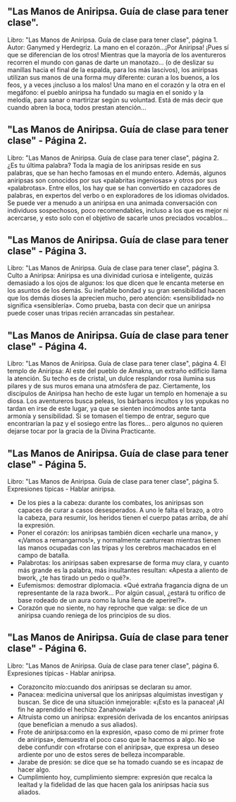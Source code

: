 ## "Las Manos de Aniripsa. Guía de clase para tener clase".
Libro: "Las Manos de Aniripsa. Guía de clase para tener clase", página 1.
Autor: Ganymed y Herdegriz.
La mano en el corazón...¡Por Aniripsa! ¡Pues sí que se diferencian de los otros! Mientras que la mayoría de los aventureros recorren el mundo con ganas de darte un manotazo... (o de deslizar su manillas hacia el final de la espalda, para los más lascivos), los aniripsas utilizan sus manos de una forma muy diferente: curan a los buenos, a los feos, y a veces ¡incluso a los malos!
Una mano en el corazón y la otra en el megáfono: el pueblo aniripsa ha fundado su magia en el sonido y la melodía, para sanar o martirizar según su voluntad. Está de más decir que cuando abren la boca, todos prestan atención...

## "Las Manos de Aniripsa. Guía de clase para tener clase" - Página 2.
Libro: "Las Manos de Aniripsa. Guía de clase para tener clase", página 2.
¿Es tu última palabra? Toda la magia de los aniripsas reside en sus palabras, que se han hecho famosas en el mundo entero. Además, algunos aniripsas son conocidos por sus «palabritas ingeniosas» y otros por sus «palabrotas». Entre ellos, los hay que se han convertido en cazadores de palabras, en expertos del verbo o en exploradores de los idiomas olvidados. Se puede ver a menudo a un aniripsa en una animada conversación con individuos sospechosos, poco recomendables, incluso a los que es mejor ni acercarse, y esto solo con el objetivo de sacarle unos preciados vocablos...

## "Las Manos de Aniripsa. Guía de clase para tener clase" - Página 3.
Libro: "Las Manos de Aniripsa. Guía de clase para tener clase", página 3.
Culto a Aniripsa: Aniripsa es una divinidad curiosa e inteligente, quizás demasiado a los ojos de algunos: los que dicen que le encanta meterse en los asuntos de los demás. Su inefable bondad y su gran sensibilidad hacen que los demás dioses la aprecien mucho, pero atención: «sensibilidad» no significa «sensiblería». Como prueba, basta con decir que un aniripsa puede coser unas tripas recién arrancadas sin pestañear.

## "Las Manos de Aniripsa. Guía de clase para tener clase" - Página 4.
Libro: "Las Manos de Aniripsa. Guía de clase para tener clase", página 4.
El templo de Aniripsa: Al este del pueblo de Amakna, un extraño edificio llama la atención. Su techo es de cristal, un dulce resplandor rosa ilumina sus pilares y de sus muros emana una atmósfera de paz. Ciertamente, los discípulos de Aniripsa han hecho de este lugar un templo en homenaje a su diosa. Los aventureros busca peleas, los bárbaros incultos y los yopukas no tardan en irse de este lugar, ya que se sienten incómodos ante tanta armonía y sensibilidad. Si se tomasen el tiempo de entrar, seguro que encontrarían la paz y el sosiego entre las flores... pero algunos no quieren dejarse tocar por la gracia de la Divina Practicante.

## "Las Manos de Aniripsa. Guía de clase para tener clase" - Página 5.
Libro: "Las Manos de Aniripsa. Guía de clase para tener clase", página 5.
Expresiones típicas - Hablar aniripsa.
- De los pies a la cabeza: durante los combates, los aniripsas son capaces de curar a casos desesperados. A uno le falta el brazo, a otro la cabeza, para resumir, los heridos tienen el cuerpo patas arriba, de ahí la expresión.
- Poner el corazón: los aniripsas también dicen «echarle una mano», y «¡Vamos a remangarnos!», y normalmente canturrean mientras tienen las manos ocupadas con las tripas y los cerebros machacados en el campo de batalla.
- Palabrotas: los aniripsas saben expresarse de forma muy clara, y cuanto más grande es la palabra, más insultantes resultan: «Apesta a aliento de bwork, ¿te has tirado un pedo o qué?».
- Eufemismos: demostrar diplomacia. «Qué extraña fragancia digna de un representante de la raza bwork... Por algún casual, ¿estará tu orifico de base rodeado de un aura como la luna llena de aperirel?».
- Corazón que no siente, no hay reproche que valga: se dice de un aniripsa cuando reniega de los principios de su dios.

## "Las Manos de Aniripsa. Guía de clase para tener clase" - Página 6.
Libro: "Las Manos de Aniripsa. Guía de clase para tener clase", página 6.
Expresiones típicas - Hablar aniripsa.
- Corazoncito mío:cuando dos aniripsas se declaran su amor.
- Panacea: medicina universal que los aniripsas alquimistas investigan y buscan. Se dice de una situación inmejorable: «¡Esto es la panacea! ¡Al fin he aprendido el hechizo Zanahowia!»
- Altruista como un aniripsa: expresión derivada de los encantos aniripsas (que benefician a menudo a sus aliados).
- Frote de aniripsa:como en la expresión, «paso como de mi primer frote de aniripsa», demuestra el poco caso que le hacemos a algo. No se debe confundir con «frotarse con el aniripsa», que expresa un deseo ardiente por uno de estos seres de belleza incomparable.
- Jarabe de presión: se dice que se ha tomado cuando se es incapaz de hacer algo.
- Cumplimiento hoy, cumplimiento siempre: expresión que recalca la lealtad y la fidelidad de las que hacen gala los aniripsas hacia sus aliados.